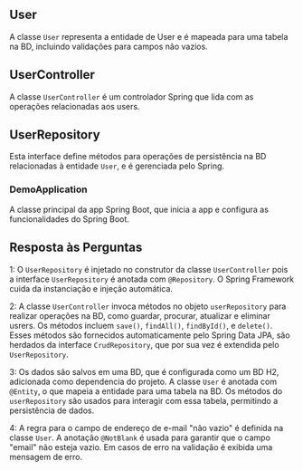 ## User

A classe `User` representa a entidade de User e é mapeada para uma tabela na BD, incluindo validações para campos não vazios.

## UserController

A classe `UserController` é um controlador Spring que lida com as operações relacionadas aos users. 

## UserRepository

Esta interface define métodos para operações de persistência na BD relacionadas à entidade `User`, e é gerenciada pelo Spring.

### DemoApplication

A classe principal da app Spring Boot, que inicia a app e configura as funcionalidades do Spring Boot.


## Resposta às Perguntas

1: O `UserRepository` é injetado no construtor da classe `UserController` pois a interface `UserRepository` é anotada com `@Repository`. O Spring Framework cuida da instanciação e injeção automática.

2: A classe `UserController` invoca métodos no objeto `userRepository` para realizar operações na BD, como guardar, procurar, atualizar e eliminar usrers. Os métodos incluem `save()`, `findAll()`, `findById()`, e `delete()`. Esses métodos são fornecidos automaticamente pelo Spring Data JPA, são herdados da interface `CrudRepository`, que por sua vez é extendida pelo `UserRepository`.

3: Os dados são salvos em uma BD, que é configurada como um BD H2, adicionada como dependencia do projeto. A classe `User` é anotada com `@Entity`, o que mapeia a entidade para uma tabela na BD. Os métodos do `userRepository` são usados para interagir com essa tabela, permitindo a persistência de dados.

4: A regra para o campo de endereço de e-mail "não vazio" é definida na classe `User`. A anotação `@NotBlank` é usada para garantir que o campo "email" não esteja vazio. Em casos de erro na validação é exibida uma mensagem de erro.